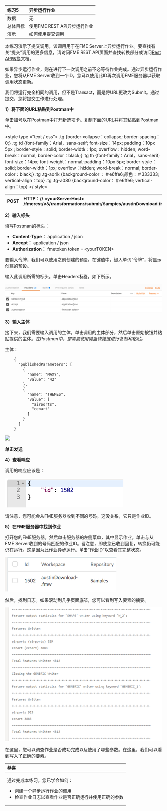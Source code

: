 |  练习5 |  异步运行作业 |
| :--- | :--- |
| 数据 | 无 |
| 总体目标 | 使用FME REST API异步运行作业 |
| 演示 | 如何使用提交调用 |

本练习演示了提交调用，该调用用于在FME Server上异步运行作业。要查找有关“提交”调用的更多信息，请访问FME REST API页面并查找转换部分或访问[Rest API转换](https://docs.safe.com/fme/html/FME_REST/apidoc/v3/index.html#!/transformations)文档。

如果异步运行作业，则在进行下一次调用之前不必等待作业完成。通过异步运行作业，您将从FME Server收到一个ID。您可以使用此ID再次调用FME服务器以获取调用状态更新。

我们将运行完全相同的调用，但不是Transact，而是将URL更改为Submit。通过提交，您将提交工作进行处理。

  
**1）将下面的URL粘贴到Postman中**

单击加号以在Postman中打开新选项卡。复制下面的URL并将其粘贴到Postman中。  

&lt;style type =“text / css”&gt; .tg {border-collapse：collapse; border-spacing：0;} .tg td {font-family：Arial，sans-serif; font-size：14px; padding：10px 5px ; border-style：solid; border-width：1px; overflow：hidden; word-break：normal; border-color：black;} .tg th {font-family：Arial，sans-serif; font-size：14px; font-weight：normal; padding：10px 5px; border-style：solid; border-width：1px; overflow：hidden; word-break：normal; border-color：black;} .tg .tg-ao4k {background-color ：＃e6ffe6;颜色：＃333333; vertical-align：top} .tg .tg-a080 {background-color：＃e6ffe6; vertical-align：top} &lt;/ style&gt;

| POST | HTTP：// &lt;yourServerHost&gt; /fmerest/v3/transformations/submit/Samples/austinDownload.fmw |
| :--- | :--- |


  
**2）输入标头**

填写Postman的标头：

* **Content-Type：** application / json
* **Accept：** application / json
* **Authorization：** fmetoken token = &lt;yourTOKEN&gt;

要输入令牌，我们可以使用之前创建的预设。在键值中，键入单词“令牌”，将显示创建的预设。

输入此调用所需的标头。单击Headers标签，如下所示。

[![](../.gitbook/assets/image4.2.1.submitpostman.png)](https://github.com/xuhengxx/FMETraining-1/tree/b47e2c2ddcf98cce07f6af233242f0087d2d374d/FMESERVER_RESTAPI4Workspaces/Images/image4.2.1.SubmitPostman.png)

  
**3）输入主体**

接下来，我们需要输入调用的主体。单击调用的主体部分，然后单击原始按钮并粘贴提供的主体。_在Postman中，您需要使用键盘快捷键进行复制和粘贴。_

主体：

```text
    {
      "publishedParameters": [
        {
          "name": "MAXY",
          "value": "42"
        },
        {
          "name": "THEMES",
          "value": [
            "airports",
            "cenart"
          ]
        }
      ]
    }
```

[![](https://github.com/xuhengxx/FMETraining-1/tree/b47e2c2ddcf98cce07f6af233242f0087d2d374d/FMESERVER_RESTAPI4Workspaces/Images/image4.2.2.SubmitBody.png)](https://github.com/xuhengxx/FMETraining-1/tree/b47e2c2ddcf98cce07f6af233242f0087d2d374d/FMESERVER_RESTAPI4Workspaces/Images/image4.2.2.SubmitBody.png)

  
**单击发送**

  
**4）查看响应**

调用的响应应该是：

[![](../.gitbook/assets/image4.2.3.response.png)](https://github.com/xuhengxx/FMETraining-1/tree/b47e2c2ddcf98cce07f6af233242f0087d2d374d/FMESERVER_RESTAPI4Workspaces/Images/image4.2.3.Response.png)

请注意，您可能会从FME服务器收到不同的号码。这没关系，它只是作业ID。

  
**5）在FME服务器中找到作业**

打开您的FME服务器，然后单击服务器的左侧菜单，其中显示作业。单击与从FME Server收到的号码匹配的作业ID。请注意，即使您已收到回复，转换仍可能仍在运行。这是因为此作业异步运行。单击“作业ID”以查看其完整状态。

[![](../.gitbook/assets/image4.2.4.jobresult.png)](https://github.com/xuhengxx/FMETraining-1/tree/b47e2c2ddcf98cce07f6af233242f0087d2d374d/FMESERVER_RESTAPI4Workspaces/Images/image4.2.4.JobResult.png)

然后，找到日志。如果滚动到几乎页面底部，您可以看到写入要素的摘要。

[![](../.gitbook/assets/image4.2.5.joblog.png)](https://github.com/xuhengxx/FMETraining-1/tree/b47e2c2ddcf98cce07f6af233242f0087d2d374d/FMESERVER_RESTAPI4Workspaces/Images/image4.2.5.JobLog.png)

在这里，您可以调查作业是否成功完成以及使用了哪些参数。在这里，我们可以看到写入了正确的要素。

<table>
  <thead>
    <tr>
      <th style="text-align:left">恭喜</th>
    </tr>
  </thead>
  <tbody>
    <tr>
      <td style="text-align:left">
        <p>通过完成本练习，您已学会如何：
          <br />
        </p>
        <ul>
          <li>创建一个异步运行作业的调用</li>
          <li>检查作业日志以查看作业是否正确运行并使用正确的参数</li>
        </ul>
      </td>
    </tr>
  </tbody>
</table>
